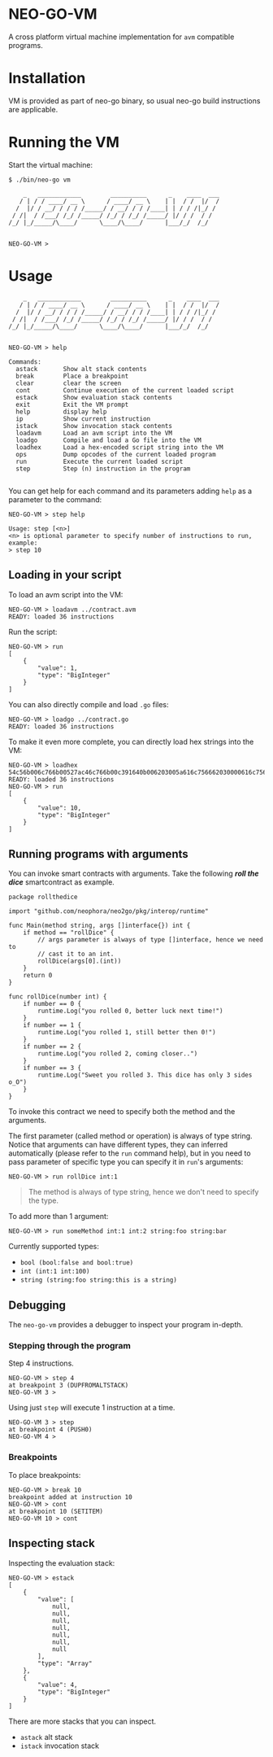 # NEO-GO-VM

A cross platform virtual machine implementation for `avm` compatible programs. 

# Installation

VM is provided as part of neo-go binary, so usual neo-go build instructions
are applicable.

# Running the VM

Start the virtual machine:

```
$ ./bin/neo-go vm

    _   ____________        __________      _    ____  ___
   / | / / ____/ __ \      / ____/ __ \    | |  / /  |/  /
  /  |/ / __/ / / / /_____/ / __/ / / /____| | / / /|_/ /
 / /|  / /___/ /_/ /_____/ /_/ / /_/ /_____/ |/ / /  / /
/_/ |_/_____/\____/      \____/\____/      |___/_/  /_/


NEO-GO-VM >
```

# Usage

```
    _   ____________        __________      _    ____  ___
   / | / / ____/ __ \      / ____/ __ \    | |  / /  |/  /
  /  |/ / __/ / / / /_____/ / __/ / / /____| | / / /|_/ /
 / /|  / /___/ /_/ /_____/ /_/ / /_/ /_____/ |/ / /  / /
/_/ |_/_____/\____/      \____/\____/      |___/_/  /_/


NEO-GO-VM > help

Commands:
  astack       Show alt stack contents
  break        Place a breakpoint
  clear        clear the screen
  cont         Continue execution of the current loaded script
  estack       Show evaluation stack contents
  exit         Exit the VM prompt
  help         display help
  ip           Show current instruction
  istack       Show invocation stack contents
  loadavm      Load an avm script into the VM
  loadgo       Compile and load a Go file into the VM
  loadhex      Load a hex-encoded script string into the VM
  ops          Dump opcodes of the current loaded program
  run          Execute the current loaded script
  step         Step (n) instruction in the program


```

You can get help for each command and its parameters adding `help` as a
parameter to the command:

```
NEO-GO-VM > step help

Usage: step [<n>]
<n> is optional parameter to specify number of instructions to run, example:
> step 10

```

## Loading in your script

To load an avm script into the VM:

```
NEO-GO-VM > loadavm ../contract.avm
READY: loaded 36 instructions
```

Run the script:

```
NEO-GO-VM > run
[
    {
        "value": 1,
        "type": "BigInteger"
    }
]
```

You can also directly compile and load `.go` files:

```
NEO-GO-VM > loadgo ../contract.go
READY: loaded 36 instructions
```

To make it even more complete, you can directly load hex strings into the VM:

```
NEO-GO-VM > loadhex 54c56b006c766b00527ac46c766b00c391640b006203005a616c756662030000616c7566
READY: loaded 36 instructions
NEO-GO-VM > run
[
    {
        "value": 10,
        "type": "BigInteger"
    }
]

```

## Running programs with arguments
You can invoke smart contracts with arguments. Take the following ***roll the dice*** smartcontract as example. 

```
package rollthedice

import "github.com/neophora/neo2go/pkg/interop/runtime"

func Main(method string, args []interface{}) int {
    if method == "rollDice" {
        // args parameter is always of type []interface, hence we need to 
        // cast it to an int.
        rollDice(args[0].(int))
    }
    return 0
}

func rollDice(number int) {
    if number == 0 {
        runtime.Log("you rolled 0, better luck next time!")
    }
    if number == 1 {
        runtime.Log("you rolled 1, still better then 0!")
    }
    if number == 2 {
        runtime.Log("you rolled 2, coming closer..") 
    }
    if number == 3 {
        runtime.Log("Sweet you rolled 3. This dice has only 3 sides o_O")
    }
}
```

To invoke this contract we need to specify both the method and the arguments.

The first parameter (called method or operation) is always of type
string. Notice that arguments can have different types, they can inferred
automatically (please refer to the `run` command help), but in you need to
pass parameter of specific type you can specify it in `run`'s arguments:

```
NEO-GO-VM > run rollDice int:1
```

> The method is always of type string, hence we don't need to specify the type.

To add more than 1 argument:

```
NEO-GO-VM > run someMethod int:1 int:2 string:foo string:bar
```

Currently supported types:
- `bool (bool:false and bool:true)`
- `int (int:1 int:100)`
- `string (string:foo string:this is a string)` 

## Debugging
The `neo-go-vm` provides a debugger to inspect your program in-depth.


### Stepping through the program
Step 4 instructions.

```
NEO-GO-VM > step 4
at breakpoint 3 (DUPFROMALTSTACK)
NEO-GO-VM 3 >
```

Using just `step` will execute 1 instruction at a time.

```
NEO-GO-VM 3 > step
at breakpoint 4 (PUSH0)
NEO-GO-VM 4 >
```

### Breakpoints

To place breakpoints:

```
NEO-GO-VM > break 10
breakpoint added at instruction 10
NEO-GO-VM > cont
at breakpoint 10 (SETITEM)
NEO-GO-VM 10 > cont
```

## Inspecting stack

Inspecting the evaluation stack:

```
NEO-GO-VM > estack
[
    {
        "value": [
            null,
            null,
            null,
            null,
            null,
            null,
            null
        ],
        "type": "Array"
    },
    {
        "value": 4,
        "type": "BigInteger"
    }
]
```

There are more stacks that you can inspect.
- `astack` alt stack
- `istack` invocation stack

